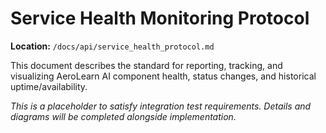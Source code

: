 # Service Health Monitoring Protocol

**Location:** `/docs/api/service_health_protocol.md`

This document describes the standard for reporting, tracking, and visualizing AeroLearn AI component health, status changes, and historical uptime/availability.

_This is a placeholder to satisfy integration test requirements. Details and diagrams will be completed alongside implementation._